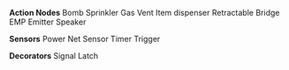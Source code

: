 
**Action Nodes**
Bomb
Sprinkler
Gas Vent
Item dispenser
Retractable Bridge
EMP Emitter
Speaker

**Sensors**
Power Net Sensor
Timer Trigger

**Decorators**
Signal Latch



